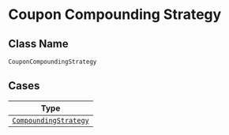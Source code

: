 
# Coupon Compounding Strategy

## Class Name

`CouponCompoundingStrategy`

## Cases

| Type |
|  --- |
| [`CompoundingStrategy`](../../../doc/models/compounding-strategy.md) |

